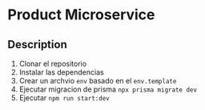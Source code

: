 # Product Microservice

## Description 

1. Clonar el repositorio
2. Instalar las dependencias
3. Crear un archvio `env` basado en el `env.template`
3. Ejecutar migracion de prisma `npx prisma migrate dev`
3. Ejecutar `npm run start:dev`